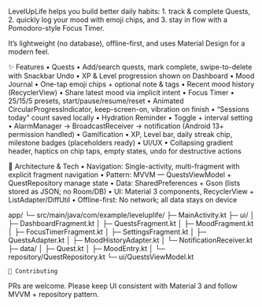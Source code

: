 LevelUpLife helps you build better daily habits:
	1.	track & complete Quests,
	2.	quickly log your mood with emoji chips, and
	3.	stay in flow with a Pomodoro-style Focus Timer.

It’s lightweight (no database), offline-first, and uses Material Design for a modern feel.


✨ Features
	•	Quests
	•	Add/search quests, mark complete, swipe-to-delete with Snackbar Undo
	•	XP & Level progression shown on Dashboard
	•	Mood Journal
	•	One-tap emoji chips + optional note & tags
	•	Recent mood history (RecyclerView)
	•	Share latest mood via implicit intent
	•	Focus Timer
	•	25/15/5 presets, start/pause/resume/reset
	•	Animated CircularProgressIndicator, keep-screen-on, vibration on finish
	•	“Sessions today” count saved locally
	•	Hydration Reminder
	•	Toggle + interval setting
	•	AlarmManager → BroadcastReceiver → notification (Android 13+ permission handled)
	•	Gamification
	•	XP, Level bar, daily streak chip, milestone badges (placeholders ready)
	•	UI/UX
	•	Collapsing gradient header, haptics on chip taps, empty states, undo for destructive actions


🧱 Architecture & Tech
	•	Navigation: Single-activity, multi-fragment with explicit fragment navigation
	•	Pattern: MVVM — QuestsViewModel + QuestRepository manage state
	•	Data: SharedPreferences + Gson (lists stored as JSON; no Room/DB)
	•	UI: Material 3 components, RecyclerView + ListAdapter/DiffUtil
	•	Offline-first: No network; all data stays on device


app/
 └─ src/main/java/com/example/leveluplife/
    ├─ MainActivity.kt
    ├─ ui/
    │   ├─ DashboardFragment.kt
    │   ├─ QuestsFragment.kt
    │   ├─ MoodFragment.kt
    │   ├─ FocusTimerFragment.kt
    │   ├─ SettingsFragment.kt
    │   ├─ QuestsAdapter.kt
    │   ├─ MoodHistoryAdapter.kt
    │   └─ NotificationReceiver.kt
    ├─ data/
    │   ├─ Quest.kt
    │   ├─ MoodEntry.kt
    │   └─ repository/QuestRepository.kt
    └─ ui/QuestsViewModel.kt



    🤝 Contributing

PRs are welcome. Please keep UI consistent with Material 3 and follow MVVM + repository pattern.
